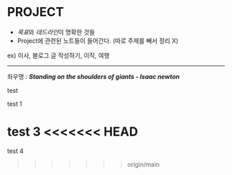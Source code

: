 # PROJECT 
- *목표*와 *데드라인*이 명확한 것들
- Project에 관련된 노트들이 들어간다. (따로 주제를 빼서 정리 X)

ex) 이사, 블로그 글 작성하기, 이직, 여행

---

좌우명 : ***Standing on the shoulders of giants - Isaac newton***



test

test 1

test 3
<<<<<<< HEAD
=======

test 4
>>>>>>> origin/main
